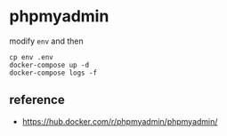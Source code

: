 # phpmyadmin

modify `env` and then

	cp env .env
	docker-compose up -d
	docker-compose logs -f

## reference

- <https://hub.docker.com/r/phpmyadmin/phpmyadmin/>

